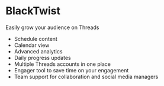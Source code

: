 # BlackTwist
Easily grow your audience on Threads

- Schedule content
- Calendar view
- Advanced analytics
- Daily progress updates
- Multiple Threads accounts in one place
- Engager tool to save time on your engagement
- Team support for collaboration and social media managers

